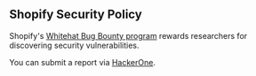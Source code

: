 ## Shopify Security Policy

Shopify's [Whitehat Bug Bounty program](https://www.shopify.com/whitehat) rewards researchers for discovering security vulnerabilities.

You can submit a report via [HackerOne](https://hackerone.com/shopify).
